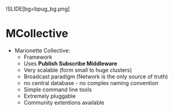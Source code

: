 !SLIDE[bg=bpug_bg.png]

# MCollective #

* Marionette Collective:
  * Framework
  * Uses **Publish Subscribe Middleware**
  * Very scalable (form small to huge clusters)
  * Broadcast paradigm  (Network is the only source of truth)
  * no central database -  no complex naming convention
  * Simple command line tools
  * Extremely pluggable
  * Community extentions available
